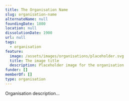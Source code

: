 ```yaml
---
title: The Organisation Name
slug: organisation-name
alternateName: null
foundingDate: 1800
location: null
dissolutionDate: 1900
url: null
tags:
  - organisation
feature:
  image: /assets/images/organisations/placeholder.svg
  title: The image title
  description: Placeholder image for the organisation
funder: []
memberOf: []
type: organisation
---
```


Organisation description...
